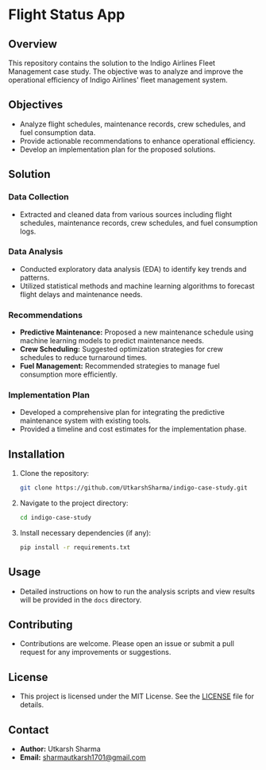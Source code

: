 # Flight Status App

## Overview

This repository contains the solution to the Indigo Airlines Fleet Management case study. The objective was to analyze and improve the operational efficiency of Indigo Airlines' fleet management system.

## Objectives

- Analyze flight schedules, maintenance records, crew schedules, and fuel consumption data.
- Provide actionable recommendations to enhance operational efficiency.
- Develop an implementation plan for the proposed solutions.

## Solution

### Data Collection
- Extracted and cleaned data from various sources including flight schedules, maintenance records, crew schedules, and fuel consumption logs.

### Data Analysis
- Conducted exploratory data analysis (EDA) to identify key trends and patterns.
- Utilized statistical methods and machine learning algorithms to forecast flight delays and maintenance needs.

### Recommendations
- **Predictive Maintenance:** Proposed a new maintenance schedule using machine learning models to predict maintenance needs.
- **Crew Scheduling:** Suggested optimization strategies for crew schedules to reduce turnaround times.
- **Fuel Management:** Recommended strategies to manage fuel consumption more efficiently.

### Implementation Plan
- Developed a comprehensive plan for integrating the predictive maintenance system with existing tools.
- Provided a timeline and cost estimates for the implementation phase.

## Installation

1. Clone the repository:
   ```bash
   git clone https://github.com/UtkarshSharma/indigo-case-study.git
   ```

2. Navigate to the project directory:
   ```bash
   cd indigo-case-study
   ```

3. Install necessary dependencies (if any):
   ```bash
   pip install -r requirements.txt
   ```

## Usage

- Detailed instructions on how to run the analysis scripts and view results will be provided in the `docs` directory.

## Contributing

- Contributions are welcome. Please open an issue or submit a pull request for any improvements or suggestions.

## License

- This project is licensed under the MIT License. See the [LICENSE](LICENSE) file for details.

## Contact

- **Author:** Utkarsh Sharma
- **Email:** [sharmautkarsh1701@gmail.com](mailto:your-email@example.com)
